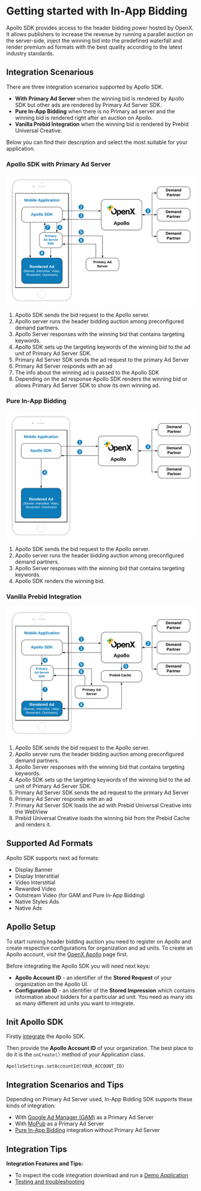 # Getting started with In-App Bidding


Apollo SDK provides access to the header bidding power hosted by OpenX. It allows publishers to increase the revenue by running a parallel auction on the server-side, inject the winning bid into the predefined waterfall and render premium ad formats with the best quality according to the latest industry standards. 

## Integration Scenarious 

There are three integration scenarios supported by Apollo SDK. 

- **With Primary Ad Server** when the winning bid is rendered by Apollo SDK but other ads are rendered by Primary Ad Server SDK.
- **Pure In-App Bidding** when there is no Primary ad server and the winning bid is rendered right after an auction on Apollo.
- **Vanilla Prebid Integration** when the winning bid is rendered by Prebid Universal Creative.

Below you can find their description and select the most suitable for your application.

  
### Apollo SDK with Primary Ad Server

<img src="res/Apollo-In-App-Bidding-Overview-Apollo-with-Primary-Ad-Server.png" alt="Pipeline Screenshot" align="center">

1. Apollo SDK sends the bid request to the Apollo server.
2. Apollo server runs the header bidding auction among preconfigured demand partners.
3. Apollo Server responses with the winning bid that contains targeting keywords.
4. Apollo SDK sets up the targeting keywords of the winning bid to the ad unit of Primary Ad Server SDK.
5. Primary Ad Server SDK sends the ad request to the primary Ad Server
6. Primary Ad Server responds with an ad
7. The info about the winning ad is passed to the Apollo SDK
8. Depending on the ad response Apollo SDK renders the winning bid or allows Primary Ad Server SDK to show its own winning ad.

### Pure In-App Bidding

<img src="res/Apollo-In-App-Bidding-Overview-Pure-Apollo.png" alt="Pipeline Screenshot" align="center">

1. Apollo SDK sends the bid request to the Apollo server.
2. Apollo server runs the header bidding auction among preconfigured demand partners.
3. Apollo Server responses with the winning bid that contains targeting keywords.
4. Apollo SDK renders the winning bid.


### Vanilla Prebid Integration

<img src="res/Apollo-In-App-Bidding-Overview-Vanilla-Prebid-Integration.png" alt="Pipeline Screenshot" align="center">

1. Apollo SDK sends the bid request to the Apollo server.
2. Apollo server runs the header bidding auction among preconfigured demand partners.
3. Apollo Server responses with the winning bid that contains targeting keywords.
4. Apollo SDK sets up the targeting keywords of the winning bid to the ad unit of Primary Ad Server SDK.
5. Primary Ad Server SDK sends the ad request to the primary Ad Server
6. Primary Ad Server responds with an ad
7. Primary Ad Server SDK loads the ad with Prebid Universal Creative into the WebView
8. Prebid Universal Creative loads the winning bid from the Prebid Cache and renders it.


## Supported Ad Formats

Apollo SDK supports next ad formats:

 - Display Banner
 - Display Interstitial
 - Video Interstitial
 - Rewarded Video
 - Outstream Video (for GAM and Pure In-App Bidding)
 - Native Styles Ads
 - Native Ads

## Apollo Setup

To start running header bidding auction you need to register on Apollo and create respective configurations for organization and ad units. To create an Apollo account, visit the [OpenX Apollo](https://www.openx.com/prebid/) page first.

Before integrating the Apollo SDK you will need next keys:

- **Apollo Account ID** - an identifier of the **Stored Request** of your organization on the Apollo UI.
- **Configuration ID** - an identifier of the **Stored Impression** which contains information about bidders for a particular ad unit. You need as many ids as many different ad units you want to integrate.


## Init Apollo SDK

Firstly [integrate](android-sdk-integration.md) the Apollo SDK.

Then provide the **Apollo Account ID** of your organization. The best place to do it is the `onCreate()` method of your Application class.

```
ApolloSettings.setAccountId(YOUR_ACCOUNT_ID)
```

## Integration Scenarios and Tips


Depending on Primary Ad Server used, In-App Bidding SDK supports these kinds of integration:

- With [Google Ad Manager (GAM)](integration-gam/android-in-app-bidding-gam-info.md) as a Primary Ad Server
- With [MoPub](integration-mopub/android-in-app-bidding-mopub-info.md) as a Primary Ad Server
- [Pure In-App Bidding](integration-apollo/android-in-app-bidding-pb-info.md) integration without Primary Ad Server
  

## Integration Tips


**Integration Features and Tips:**

- To inspect the code integration download and run a [Demo Application](https://storage.cloud.google.com/ox-cdn-prod-mobile/sdks/apollo/release/android/sdk/1.2.0/OpenX_Apollo_SDK_Android_Demo_1.2.0.zip)
- [Testing and troubleshooting](android-sdk-self-test.md)


